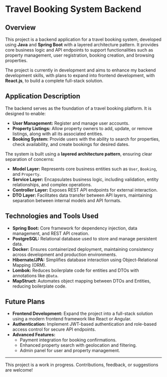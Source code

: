 # Travel Booking System Backend  

## Overview  
This project is a backend application for a travel booking system, developed using **Java** and **Spring Boot** with a layered architecture pattern. It provides core business logic and API endpoints to support functionalities such as property management, user registration, booking creation, and browsing properties.

The project is currently in development and aims to enhance my backend development skills, with plans to expand into frontend development, with **React.js**, to build a complete full-stack solution.

## Application Description  
The backend serves as the foundation of a travel booking platform. It is designed to enable:  
- **User Management:** Register and manage user accounts.  
- **Property Listings:** Allow property owners to add, update, or remove listings, along with all its associated entities.
- **Booking System:** Provide users with the ability to search for properties, check availability, and create bookings for desired dates.  

The system is built using a **layered architecture pattern**, ensuring clear separation of concerns:  
- **Model Layer:** Represents core business entities such as `User`, `Booking`, and `Property`.  
- **Service Layer:** Encapsulates business logic, including validation, entity relationships, and complex operations.  
- **Controller Layer:** Exposes REST API endpoints for external interaction.  
- **DTO Layer:** Facilitates data transfer between API layers, maintaining separation between internal models and API formats.  

## Technologies and Tools Used  
- **Spring Boot:** Core framework for dependency injection, data management, and REST API creation.  
- **PostgreSQL:** Relational database used to store and manage persistent data.
- **Docker:** Ensures containerized deployment, maintaining consistency across development and production environments.  
- **Hibernate/JPA:** Simplifies database interaction using Object-Relational Mapping (ORM).  
- **Lombok:** Reduces boilerplate code for entities and DTOs with annotations like `@Data`.
- **MapStruct:** Automates object mapping between DTOs and Entities, reducing boilerplate code.

## Future Plans  
- **Frontend Development:** Expand the project into a full-stack solution using a modern frontend framework like React or Angular.  
- **Authentication:** Implement JWT-based authentication and role-based access control for secure API endpoints.  
- **Advanced Features:**  
  - Payment integration for booking confirmations.  
  - Enhanced property search with geolocation and filtering.  
  - Admin panel for user and property management.  

---

This project is a work in progress. Contributions, feedback, or suggestions are welcome!
